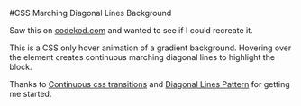 #CSS Marching Diagonal Lines Background

Saw this on [codekod.com](http://www.codekod.com/) and wanted to see if I could recreate it.

This is a CSS only hover animation of a gradient background. Hovering over the element creates continuous marching diagonal lines to highlight the block.

Thanks to [Continuous css transitions](http://stackoverflow.com/questions/12224047/continuous-css-transitions) and [Diagonal Lines Pattern](http://cssdeck.com/labs/diagonal-lines-pattern) for getting me started.